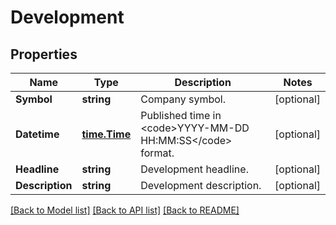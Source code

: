 # Development

## Properties

Name | Type | Description | Notes
------------ | ------------- | ------------- | -------------
**Symbol** | **string** | Company symbol. | [optional] 
**Datetime** | [**time.Time**](time.Time.md) | Published time in &lt;code&gt;YYYY-MM-DD HH:MM:SS&lt;/code&gt; format. | [optional] 
**Headline** | **string** | Development headline. | [optional] 
**Description** | **string** | Development description. | [optional] 

[[Back to Model list]](../README.md#documentation-for-models) [[Back to API list]](../README.md#documentation-for-api-endpoints) [[Back to README]](../README.md)


